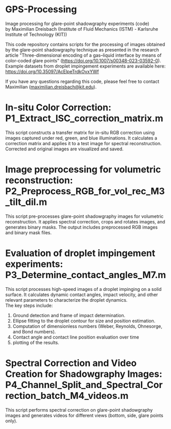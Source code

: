 # GPS-Processing
Image processing for glare-point shadowgraphy experiments (code) \
by Maximilian Dreisbach (Institute of Fluid Mechanics (ISTM) - Karlsruhe Institute of Technology (KIT))

This code repository contains scripts for the processing of images obtained by the glare-point shadowgraphy technique as presented in the research article "Three-dimensional encoding of a gas–liquid interface by means of color-coded glare points" (https://doi.org/10.1007/s00348-023-03592-0). \
Example datasets from droplet impingement experiments are available here: https://doi.org/10.35097/AcElpeTrdkOvxYWf

If you have any questions regarding this code, please feel free to contact Maximilian (maximilian.dreisbach@kit.edu).


# In-situ Color Correction: P1_Extract_ISC_correction_matrix.m
This script constructs a transfer matrix for in-situ RGB correction using images captured under red, green, and blue illuminations. It calculates a correction matrix and applies it to a test image for spectral reconstruction. Corrected and original images are visualized and saved.

# Image preprocessing for volumetric reconstruction: P2_Preprocess_RGB_for_vol_rec_M3_tilt_dil.m
This script pre-processes glare-point shadowgraphy images for volumetric reconstruction. It applies spectral correction, crops and rotates images, and generates binary masks. The output includes preprocessed RGB images and binary mask files.

# Evaluation of droplet impingement experiments: P3_Determine_contact_angles_M7.m
This script processes high-speed images of a droplet impinging on a solid surface. It calculates dynamic contact angles, impact velocity, and other relevant parameters to characterize the droplet dynamics.\
The key steps include:
  1. Ground detection and frame of impact determination.
  2. Ellipse fitting to the droplet contour for size and position estimation.
  3. Computation of dimensionless numbers (Weber, Reynolds, Ohnesorge, and Bond numbers).
  4. Contact angle and contact line position evaluation over time
  5.  plotting of the results.

# Spectral Correction and Video Creation for Shadowgraphy Images: P4_Channel_Split_and_Spectral_Correction_batch_M4_videos.m
This script performs spectral correction on glare-point shadowgraphy images and generates videos for different views (bottom, side, glare points only).
